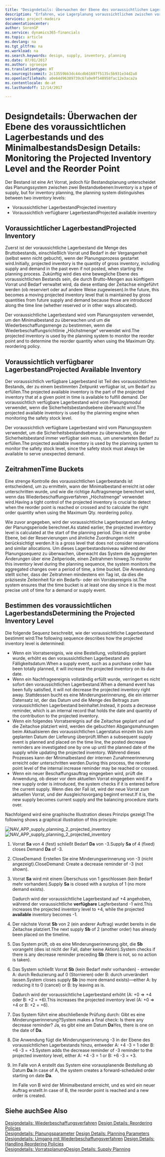 ```yaml
---
title: "Designdetails: Überwachen der Ebene des voraussichtlichen Lagerbestands und des Minimalbestands | Microsoft Docs"
description: "Erfahren, wie Lagerplanung voraussichtlichem zwischen voraussichtlichen Lagerbestand und voraussichtlich verfügbaren Lagerbestandebenen unterscheidet."
services: project-madeira
documentationcenter: 
author: SorenGP
ms.service: dynamics365-financials
ms.topic: article
ms.devlang: na
ms.tgt_pltfrm: na
ms.workload: na
ms.search.keywords: design, supply, inventory, planning
ms.date: 07/01/2017
ms.author: sgroespe
ms.translationtype: HT
ms.sourcegitcommit: 2c13559bb3dc44cdb61697f5135c5b931e34d2a8
ms.openlocfilehash: a0e64d96389739c67a9e9f548958fac12e3aca2a
ms.contentlocale: de-at
ms.lasthandoff: 12/14/2017

---
```

# <a name="design-details-monitoring-the-projected-inventory-level-and-the-reorder-point"></a><span data-ttu-id="6f6fe-103">Designdetails: Überwachen der Ebene des voraussichtlichen Lagerbestands und des Minimalbestands</span><span class="sxs-lookup"><span data-stu-id="6f6fe-103">Design Details: Monitoring the Projected Inventory Level and the Reorder Point</span></span>
<span data-ttu-id="6f6fe-104">Der Bestand ist eine Art Vorrat, jedoch für Bestandsplanung unterscheidet das Planungssystem zwischen zwei Bestandsebenen:</span><span class="sxs-lookup"><span data-stu-id="6f6fe-104">Inventory is a type of supply, but for inventory planning, the planning system distinguishes between two inventory levels:</span></span>  

* <span data-ttu-id="6f6fe-105">Voraussichtlicher Lagerbestand</span><span class="sxs-lookup"><span data-stu-id="6f6fe-105">Projected inventory</span></span>  
* <span data-ttu-id="6f6fe-106">Voraussichtlich verfügbarer Lagerbestand</span><span class="sxs-lookup"><span data-stu-id="6f6fe-106">Projected available inventory</span></span>  

## <a name="projected-inventory"></a><span data-ttu-id="6f6fe-107">Voraussichtlicher Lagerbestand</span><span class="sxs-lookup"><span data-stu-id="6f6fe-107">Projected Inventory</span></span>  
<span data-ttu-id="6f6fe-108">Zuerst ist der voraussichtliche Lagerbestand die Menge des Bruttobestands, einschließlich Vorrat und Bedarf in der Vergangenheit (selbst wenn nicht gebucht), wenn der Planungsprozess gestartet wird.</span><span class="sxs-lookup"><span data-stu-id="6f6fe-108">Initially, projected inventory is the quantity of gross inventory, including supply and demand in the past even if not posted, when starting the planning process.</span></span> <span data-ttu-id="6f6fe-109">Zukünftig wird dies eine bewegliche Ebene des voraussichtlichen Bestands sein, die durch Brutto-Mengen aus künftigem Vorrat und Bedarf verwaltet wird, da diese entlang der Zeitachse eingeführt werden (ob reserviert oder auf andere Weise zugewiesen).</span><span class="sxs-lookup"><span data-stu-id="6f6fe-109">In the future, this becomes a moving projected inventory level that is maintained by gross quantities from future supply and demand because those are introduced along the time line (whether reserved or in other ways allocated).</span></span>  

<span data-ttu-id="6f6fe-110">Der voraussichtliche Lagerbestand wird vom Planungssystem verwendet, um den Minimalbestand zu überwachen und um die Wiederbeschaffungsmenge zu bestimmen, wenn die Wiederbeschaffungsrichtlinie „Höchstmenge“ verwendet wird.</span><span class="sxs-lookup"><span data-stu-id="6f6fe-110">The projected inventory is used by the planning system to monitor the reorder point and to determine the reorder quantity when using the Maximum Qty. reordering policy.</span></span>  

## <a name="projected-available-inventory"></a><span data-ttu-id="6f6fe-111">Voraussichtlich verfügbarer Lagerbestand</span><span class="sxs-lookup"><span data-stu-id="6f6fe-111">Projected Available Inventory</span></span>  
<span data-ttu-id="6f6fe-112">Der voraussichtlich verfügbare Lagerbestand ist Teil des voraussichtlichen Bestands, der zu einem bestimmten Zeitpunkt verfügbar ist, um Bedarf zu erfüllen.</span><span class="sxs-lookup"><span data-stu-id="6f6fe-112">The projected available inventory is the part of the projected inventory that at a given point in time is available to fulfill demand.</span></span> <span data-ttu-id="6f6fe-113">Der voraussichtlich verfügbare Lagerbestand wird vom Planungsmodul verwendet, wenn die Sicherheitsbestandsebene überwacht wird.</span><span class="sxs-lookup"><span data-stu-id="6f6fe-113">The projected available inventory is used by the planning engine when monitoring the safety stock level.</span></span>  

<span data-ttu-id="6f6fe-114">Der voraussichtlich verfügbare Lagerbestand wird vom Planungssystem verwendet, um die Sicherheitsbestandsebene zu überwachen, da der Sicherheitsbestand immer verfügbar sein muss, um unerwarteten Bedarf zu erfüllen.</span><span class="sxs-lookup"><span data-stu-id="6f6fe-114">The projected available inventory is used by the planning system to monitor the safety stock level, since the safety stock must always be available to serve unexpected demand.</span></span>  

## <a name="time-buckets"></a><span data-ttu-id="6f6fe-115">Zeitrahmen</span><span class="sxs-lookup"><span data-stu-id="6f6fe-115">Time Buckets</span></span>  
<span data-ttu-id="6f6fe-116">Eine strenge Kontrolle des voraussichtlichen Lagerbestands ist entscheidend, um zu ermitteln, wann der Minimalbestand erreicht ist oder unterschritten wurde, und wie die richtige Auftragsmenge berechnet wird, wenn das Wiederbeschaffungsverfahren „Höchstmenge“ verwendet wird.</span><span class="sxs-lookup"><span data-stu-id="6f6fe-116">Having a tight control of the projected inventory is crucial to detect when the reorder point is reached or crossed and to calculate the right order quantity when using the Maximum Qty. reordering policy.</span></span>  

<span data-ttu-id="6f6fe-117">Wie zuvor angegeben, wird der voraussichtliche Lagerbestand am Anfang der Planungsperiode berechnet.</span><span class="sxs-lookup"><span data-stu-id="6f6fe-117">As stated earlier, the projected inventory level is calculated at the start of the planning period.</span></span> <span data-ttu-id="6f6fe-118">Dies ist eine grobe Ebene, bei der Reservierungen und ähnliche Zuordnungen nicht berücksichtigt werden.</span><span class="sxs-lookup"><span data-stu-id="6f6fe-118">It is a gross level that does not consider reservations and similar allocations.</span></span> <span data-ttu-id="6f6fe-119">Um dieses Lagerbestandsniveau während der Planungssequenz zu überwachen, überwacht das System die aggregierten Änderungen über eine Zeitperiode, einen Zeitrahmen hinweg.</span><span class="sxs-lookup"><span data-stu-id="6f6fe-119">To monitor this inventory level during the planning sequence, the system monitors the aggregated changes over a period of time, a time bucket.</span></span> <span data-ttu-id="6f6fe-120">Die Anwendung stellt sicher, dass der Zeitrahmen mindestens ein Tag ist, da dies die präziseste Zeiteinheit für ein Bedarfs- oder ein Vorratsereignis ist.</span><span class="sxs-lookup"><span data-stu-id="6f6fe-120">The system ensures that the time bucket is at least one day since it is the most precise unit of time for a demand or supply event.</span></span>  

## <a name="determining-the-projected-inventory-level"></a><span data-ttu-id="6f6fe-121">Bestimmen des voraussichtlichen Lagerbestands</span><span class="sxs-lookup"><span data-stu-id="6f6fe-121">Determining the Projected Inventory Level</span></span>  
<span data-ttu-id="6f6fe-122">Die folgende Sequenz beschreibt, wie der voraussichtliche Lagerbestand bestimmt wird:</span><span class="sxs-lookup"><span data-stu-id="6f6fe-122">The following sequence describes how the projected inventory level is determined:</span></span>  

* <span data-ttu-id="6f6fe-123">Wenn ein Vorratsereignis, wie eine Bestellung, vollständig geplant wurde, erhöht es den voraussichtlichen Lagerbestand am Fälligkeitsdatum.</span><span class="sxs-lookup"><span data-stu-id="6f6fe-123">When a supply event, such as a purchase order has been totally planned, it will increase the projected inventory on its due date.</span></span>  
* <span data-ttu-id="6f6fe-124">Wenn ein Nachfrageereignis vollständig erfüllt wurde, verringert es nicht sofort den voraussichtlichen Lagerbestand.</span><span class="sxs-lookup"><span data-stu-id="6f6fe-124">When a demand event has been fully satisfied, it will not decrease the projected inventory right away.</span></span> <span data-ttu-id="6f6fe-125">Stattdessen bucht es eine Minderungserinnerung, die ein interner Datensatz ist, der das Datum und die Menge des Beitrags zum voraussichtlichen Lagerbestand beinhaltet.</span><span class="sxs-lookup"><span data-stu-id="6f6fe-125">Instead, it posts a decrease reminder, which is an internal record that holds the date and quantity of the contribution to the projected inventory.</span></span>  
* <span data-ttu-id="6f6fe-126">Wenn ein folgendes Vorratsereignis auf die Zeitachse geplant und auf die Zeitachse platziert wird, werden die gebuchten Abgangsmahnungen beim Aktualisieren des voraussichtlichen Lagerstatus einzeln bis zum geplanten Datum der Lieferung überprüft.</span><span class="sxs-lookup"><span data-stu-id="6f6fe-126">When a subsequent supply event is planned and placed on the time line, the posted decrease reminders are investigated one by one up until the planned date of the supply while updating the projected inventory.</span></span> <span data-ttu-id="6f6fe-127">Während dieses Prozesses kann der Minimalbestand der internen Zunahmeerinnerung erreicht oder unterschritten werden.</span><span class="sxs-lookup"><span data-stu-id="6f6fe-127">During this process, the reorder point level of the internal increase reminder may be reached or crossed.</span></span>  
* <span data-ttu-id="6f6fe-128">Wenn ein neuer Beschaffungsauftrag eingegeben wird, prüft die Anwendung, ob dieser vor dem aktuellen Vorrat eingegeben wird.</span><span class="sxs-lookup"><span data-stu-id="6f6fe-128">If a new supply order is introduced, the system checks if it is entered before the current supply.</span></span> <span data-ttu-id="6f6fe-129">Wenn dies der Fall ist, wird der neue Vorrat zum aktuellen Vorrat, und der Ausgleichsvorgang beginnt erneut.</span><span class="sxs-lookup"><span data-stu-id="6f6fe-129">If it is, the new supply becomes current supply and the balancing procedure starts over.</span></span>  

<span data-ttu-id="6f6fe-130">Nachfolgend wird eine graphische Illustration dieses Prinzips gezeigt:</span><span class="sxs-lookup"><span data-stu-id="6f6fe-130">The following shows a graphical illustration of this principle:</span></span>  

<span data-ttu-id="6f6fe-131">![](media/nav_app_supply_planning_2_projected_inventory.png "NAV_APP_supply_planning_2_projected_inventory")</span><span class="sxs-lookup"><span data-stu-id="6f6fe-131">![](media/nav_app_supply_planning_2_projected_inventory.png "NAV_APP_supply_planning_2_projected_inventory")</span></span>  

1. <span data-ttu-id="6f6fe-132">Vorrat **Sa** von 4 (fest) schließt Bedarf **Da** von -3.</span><span class="sxs-lookup"><span data-stu-id="6f6fe-132">Supply **Sa** of 4 (fixed) closes Demand **Da** of -3.</span></span>  
2. <span data-ttu-id="6f6fe-133">CloseDemand: Erstellen Sie eine Minderungserinnerung von -3 (nicht angezeigt).</span><span class="sxs-lookup"><span data-stu-id="6f6fe-133">CloseDemand: Create a decrease reminder of -3 (not shown).</span></span>  
3. <span data-ttu-id="6f6fe-134">Vorrat **Sa** wird mit einem Überschuss von 1 geschlossen (kein Bedarf mehr vorhanden).</span><span class="sxs-lookup"><span data-stu-id="6f6fe-134">Supply **Sa** is closed with a surplus of 1 (no more demand exists).</span></span>  

     <span data-ttu-id="6f6fe-135">Dadurch wird der voraussichtliche Lagerbestand auf +4 angehoben, während der voraussichtliche **verfügbare** Lagferbestand -1 wird.</span><span class="sxs-lookup"><span data-stu-id="6f6fe-135">This increases the projected inventory level to +4, while the projected **available** inventory becomes -1.</span></span>  

4. <span data-ttu-id="6f6fe-136">Der nächste Vorrat **Sb** von 2 (ein anderer Auftrag) wurdet bereits in die Zeitachse platziert.</span><span class="sxs-lookup"><span data-stu-id="6f6fe-136">The next supply **Sb** of 2 (another order) has already been placed on the timeline.</span></span>  
5. <span data-ttu-id="6f6fe-137">Das System prüft, ob es eine Minderungserinnerung gibt, die **Sb** vorangeht (dies ist nicht der Fall, daher keine Aktion).</span><span class="sxs-lookup"><span data-stu-id="6f6fe-137">System checks if there is any decrease reminder preceding **Sb** (there is not, so no action is taken).</span></span>  
6. <span data-ttu-id="6f6fe-138">Das System schließt Vorrat **Sb** (kein Bedarf mehr vorhanden) - entweder A: durch Reduzierung auf 0 (Stornieren) oder B: durch unverändert lassen.</span><span class="sxs-lookup"><span data-stu-id="6f6fe-138">System closes supply **Sb** (no more demand exists)—either A: by reducing it to 0 (cancel) or B: by leaving as is.</span></span>  

     <span data-ttu-id="6f6fe-139">Dadurch wird der voraussichtliche Lagerbestand erhöht (A: +0 => +4 oder B: +2 = +6).</span><span class="sxs-lookup"><span data-stu-id="6f6fe-139">This increases the projected inventory level (A: +0 => +4 or B: +2 = +6).</span></span>  

7. <span data-ttu-id="6f6fe-140">Das System führt eine abschließende Prüfung durch: Gibt es eine Minderungserinnerung?</span><span class="sxs-lookup"><span data-stu-id="6f6fe-140">System makes a final check: Is there any decrease reminder?</span></span> <span data-ttu-id="6f6fe-141">Ja, es gibt eine am Datum **Da**</span><span class="sxs-lookup"><span data-stu-id="6f6fe-141">Yes, there is one on the date of **Da**.</span></span>  
8. <span data-ttu-id="6f6fe-142">Die Anwendung fügt die Minderungserinnerung -3 in der Ebene des voraussichtlichen Lagerbestands hinzu, entweder A: +4 -3 = 1 oder B: +6 -3 = +3.</span><span class="sxs-lookup"><span data-stu-id="6f6fe-142">System adds the decrease reminder of -3 reminder to the projected inventory level, either A: +4 -3 = 1 or B: +6 -3 = +3.</span></span>  
9. <span data-ttu-id="6f6fe-143">Im Falle von A erstellt das System eine vorausplanende Bestellung ab Datum **Da**.</span><span class="sxs-lookup"><span data-stu-id="6f6fe-143">In case of A, the system creates a forward-scheduled order starting on date **Da**.</span></span>  

     <span data-ttu-id="6f6fe-144">Im Falle von B wird der Minimalbestand erreicht, und es wird ein neuer Auftrag erstellt.</span><span class="sxs-lookup"><span data-stu-id="6f6fe-144">In case of B, the reorder point is reached and a new order is created.</span></span>  

## <a name="see-also"></a><span data-ttu-id="6f6fe-145">Siehe auch</span><span class="sxs-lookup"><span data-stu-id="6f6fe-145">See Also</span></span>  
<span data-ttu-id="6f6fe-146">[Designdetails: Wiederbeschaffungsverfahren](design-details-reordering-policies.md) </span><span class="sxs-lookup"><span data-stu-id="6f6fe-146">[Design Details: Reordering Policies](design-details-reordering-policies.md) </span></span>  
<span data-ttu-id="6f6fe-147">[Designdetails: Planungsparameter](design-details-planning-parameters.md) </span><span class="sxs-lookup"><span data-stu-id="6f6fe-147">[Design Details: Planning Parameters](design-details-planning-parameters.md) </span></span>  
<span data-ttu-id="6f6fe-148">[Designdetails: Umgang mit Wiederbeschaffungsverfahren](design-details-handling-reordering-policies.md) </span><span class="sxs-lookup"><span data-stu-id="6f6fe-148">[Design Details: Handling Reordering Policies](design-details-handling-reordering-policies.md) </span></span>  
[<span data-ttu-id="6f6fe-149">Designdetails: Vorratsplanung</span><span class="sxs-lookup"><span data-stu-id="6f6fe-149">Design Details: Supply Planning</span></span>](design-details-supply-planning.md)

